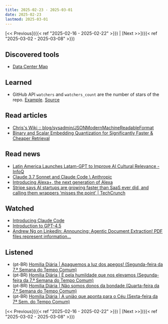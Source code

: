 ```yaml
---
title: 2025-02-23 - 2025-03-01
date: 2025-02-23
lastmod: 2025-03-01
---
```


[<< Previous]({{< ref "2025-02-16 - 2025-02-22" >}}) | [Next >>]({{< ref "2025-03-02 - 2025-03-08" >}})

## Discovered tools
- [Data Center Map](https://www.datacentermap.com/)

## Learned
- GitHub API `watchers` and `watchers_count` are the number of stars of the
  repo. [Example](https://api.github.com/users/lucasrcezimbra/starred).
  [Source](https://github.com/orgs/community/discussions/24795)

## Read articles
- [Chris's Wiki :: blog/sysadmin/JSONModernMachineReadableFormat](https://utcc.utoronto.ca/~cks/space/blog/sysadmin/JSONModernMachineReadableFormat)
- [Binary and Scalar Embedding Quantization for Significantly Faster & Cheaper Retrieval](https://huggingface.co/blog/embedding-quantization)

## Read news
- [Latin America Launches Latam-GPT to Improve AI Cultural Relevance - InfoQ](https://www.infoq.com/news/2025/02/latam-gpt)
- [Claude 3.7 Sonnet and Claude Code \ Anthropic](https://www.anthropic.com/news/claude-3-7-sonnet)
- [Introducing Alexa+, the next generation of Alexa](https://www.aboutamazon.com/news/devices/new-alexa-generative-artificial-intelligence)
- [Stripe says AI startups are growing faster than SaaS ever did, and calling them wrappers ‘misses the point’ | TechCrunch](https://techcrunch.com/2025/02/27/stripe-ceo-says-ai-startups-are-growing-faster-than-saas-ever-did-and-calling-them-wrappers-misses-the-point/)

## Watched
- [Introducing Claude Code](https://www.youtube.com/watch?v=AJpK3YTTKZ4)
- [Introduction to GPT-4.5](https://www.youtube.com/watch?v=cfRYp0nItZ8)
- [Andrew Ng on LinkedIn: Announcing: Agentic Document Extraction! PDF files represent information…](https://www.linkedin.com/posts/andrewyng_announcing-agentic-document-extraction-activity-7300953738356084736-Q3yc)

## Listened
- (pt-BR) [Homilia Diária | Apaguemos a luz dos apegos! (Segunda-feira da 7.ª Semana do Tempo Comum)](https://www.youtube.com/watch?v=_O0ISUzE_F4)
- (pt-BR) [Homilia Diária | É pela humildade que nos elevamos (Segunda-feira da 7.ª Semana do Tempo Comum)](https://www.youtube.com/watch?v=VfEaOWwj6ck)
- (pt-BR) [Homilia Diária | Não somos donos da bondade (Quarta-feira da 7.ª Semana do Tempo Comum)](https://www.youtube.com/watch?v=gVPjVhloYMk)
- (pt-BR) [Homilia Diária | A união que aponta para o Céu (Sexta-feira da 7ª Sem. do Tempo Comum)](https://www.youtube.com/watch?v=Mz7unbS5JWk)

[<< Previous]({{< ref "2025-02-16 - 2025-02-22" >}}) | [Next >>]({{< ref "2025-03-02 - 2025-03-08" >}})
